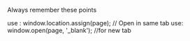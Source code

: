 Always remember these points 

use : window.location.assign(page);             // Open in same tab
use: window.open(page, '_blank');               //for new tab
